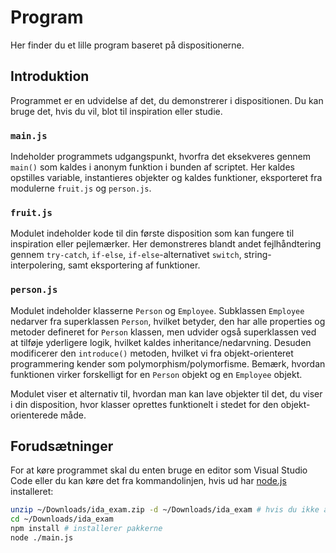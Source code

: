 # Program
Her finder du et lille program baseret på dispositionerne.

## Introduktion
Programmet er en udvidelse af det, du demonstrerer i dispositionen. Du kan bruge det, hvis du vil, blot til inspiration eller studie.

### `main.js`
Indeholder programmets udgangspunkt, hvorfra det eksekveres gennem `main()` som kaldes i anonym funktion i bunden af scriptet. Her kaldes opstilles variable, instantieres objekter og kaldes funktioner, eksporteret fra modulerne `fruit.js` og `person.js`.

### `fruit.js`
Modulet indeholder kode til din første disposition som kan fungere til inspiration eller pejlemærker. Her demonstreres blandt andet fejlhåndtering gennem `try-catch`, `if-else`, `if-else`-alternativet `switch`, string-interpolering, samt eksportering af funktioner.

### `person.js`
Modulet indeholder klasserne `Person` og `Employee`. Subklassen `Employee` nedarver fra superklassen `Person`, hvilket betyder, den har alle properties og metoder defineret for `Person` klassen, men udvider også superklassen ved at tilføje yderligere logik, hvilket kaldes inheritance/nedarvning. Desuden modificerer den `introduce()` metoden, hvilket vi fra objekt-orienteret programmering kender som polymorphism/polymorfisme. Bemærk, hvordan funktionen virker forskelligt for en `Person` objekt og en `Employee` objekt.

Modulet viser et alternativ til, hvordan man kan lave objekter til det, du viser i din disposition, hvor klasser oprettes funktionelt i stedet for den objekt-orienterede måde.

## Forudsætninger
For at køre programmet skal du enten bruge en editor som Visual Studio Code eller du kan køre det fra kommandolinjen, hvis ud har [node.js](https://nodejs.org/en/download) installeret:

```sh
unzip ~/Downloads/ida_exam.zip -d ~/Downloads/ida_exam # hvis du ikke allerede har pakket filerne ud
cd ~/Downloads/ida_exam
npm install # installerer pakkerne
node ./main.js
```
